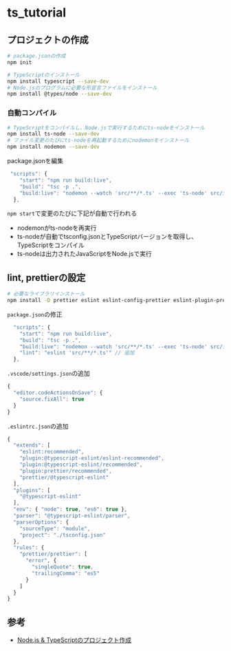 # ts_tutorial

## プロジェクトの作成

```sh
# package.jsonの作成
npm init

# TypeScriptのインストール
npm install typescript --save-dev
# Node.jsのプログラムに必要な形宣言ファイルをインストール
npm install @types/node --save-dev
```

### 自動コンパイル

```sh
# TypeScriptをコンパイルし、Node.jsで実行するためにts-nodeをインストール
npm install ts-node --save-dev
# ファイル変更のたびにts-nodeを再起動するためにnodemonをインストール
npm install nodemon --save-dev
```

package.jsonを編集
```javascript
 "scripts": {
    "start": "npm run build:live",
    "build": "tsc -p .",
    "build:live": "nodemon --watch 'src/**/*.ts' --exec 'ts-node' src/index.ts"
  },
```
`npm start`で変更のたびに下記が自動で行われる

* nodemonがts-nodeを再実行
* ts-nodeが自動でtsconfig.jsonとTypeScriptバージョンを取得し、TypeScriptをコンパイル
* ts-nodeは出力されたJavaScriptをNode.jsで実行

## lint, prettierの設定

```sh
# 必要なライブラリインストール
npm install -D prettier eslint eslint-config-prettier eslint-plugin-prettier @typescript-eslint/eslint-plugin @typescript-eslint/parser
```

`package.json`の修正
```javascript
  "scripts": {
    "start": "npm run build:live",
    "build": "tsc -p .",
    "build:live": "nodemon --watch 'src/**/*.ts' --exec 'ts-node' src/index.ts",
    "lint": "eslint 'src/**/*.ts'" // 追加
  },
```

`.vscode/settings.json`の追加
```javascript
{
  "editor.codeActionsOnSave": {
    "source.fixAll": true
  }
}
```

`.eslintrc.json`の追加
```javascript
{
  "extends": [
    "eslint:recommended",
    "plugin:@typescript-eslint/eslint-recommended",
    "plugin:@typescript-eslint/recommended",
    "plugin:prettier/recommended",
    "prettier/@typescript-eslint"
  ],
  "plugins": [
    "@typescript-eslint"
  ],
  "env": { "node": true, "es6": true },
  "parser": "@typescript-eslint/parser",
  "parserOptions": {
    "sourceType": "module",
    "project": "./tsconfig.json"
  },
  "rules": {
    "prettier/prettier": [
      "error", {
        "singleQuote": true,
        "trailingComma": "es5"
      }
    ]
  }
}
```

## 参考
* [Node.js & TypeScriptのプロジェクト作成](https://typescript-jp.gitbook.io/deep-dive/nodejs)